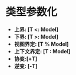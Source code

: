 # 类型参数化

- **上界: [T <: Model]**
- **下界: [T >: Model]**
- **视图界定: [T % Model]**
- **上下文界定: [T : Model]**
- **协变:[+T]**
- **逆变: [-T]**

